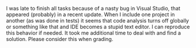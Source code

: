 I was late to finish all tasks because of a nasty bug in Visual Studio, that appeared (probably) in a recent update.
When I include one project in another (as was done in tests) it seems that code analysis turns off globally or something like that and IDE becomes a stupid text editor.
I can reproduce this behavior if needed.
It took me additional time to deal with and find a solution.
Please consider this when grading.
